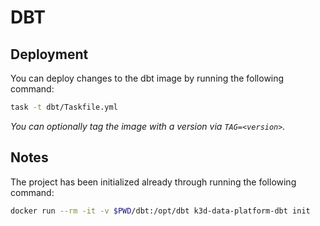 # DBT

## Deployment

You can deploy changes to the dbt image by running the following command:

```bash
task -t dbt/Taskfile.yml
```

_You can optionally tag the image with a version via `TAG=<version>`._

## Notes

The project has been initialized already through running the following command:

```bash
docker run --rm -it -v $PWD/dbt:/opt/dbt k3d-data-platform-dbt init
```
